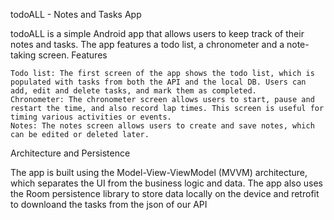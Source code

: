 todoALL - Notes and Tasks App

todoALL is a simple Android app that allows users to keep track of their notes and tasks. The app features a todo list, a chronometer and a note-taking screen.
Features

    Todo list: The first screen of the app shows the todo list, which is populated with tasks from both the API and the local DB. Users can add, edit and delete tasks, and mark them as completed.
    Chronometer: The chronometer screen allows users to start, pause and restart the time, and also record lap times. This screen is useful for timing various activities or events.
    Notes: The notes screen allows users to create and save notes, which can be edited or deleted later.

Architecture and Persistence

The app is built using the Model-View-ViewModel (MVVM) architecture, which separates the UI from the business logic and data. The app also uses the Room persistence library
to store data locally on the device and retrofit to downloand the tasks from the json of our API
